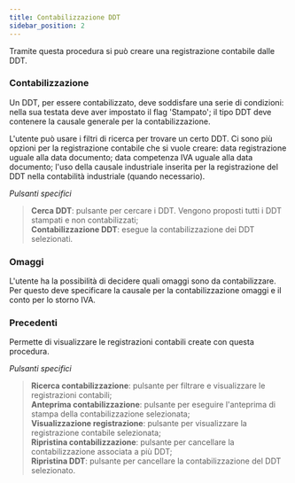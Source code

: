 ```yaml
---
title: Contabilizzazione DDT
sidebar_position: 2
---
```


Tramite questa procedura si può creare una registrazione contabile dalle DDT.

### Contabilizzazione

Un DDT, per essere contabilizzato, deve soddisfare una serie di condizioni: nella sua testata deve aver impostato il flag 'Stampato'; il tipo DDT deve contenere la causale generale per la contabilizzazione.

L'utente può usare i filtri di ricerca per trovare un certo DDT. Ci sono più opzioni per la registrazione contabile che si vuole creare: data registrazione uguale alla data documento; data competenza IVA uguale alla data documento; l'uso della causale industriale inserita per la registrazione del DDT nella contabilità industriale (quando necessario). 

*Pulsanti specifici*  
> **Cerca DDT**: pulsante per cercare i DDT. Vengono proposti tutti i DDT stampati e non contabilizzati;  
> **Contabilizzazione DDT**: esegue la contabilizzazione dei DDT selezionati.  


### Omaggi

L'utente ha la possibilità di decidere quali omaggi sono da contabilizzare. Per questo deve specificare la causale per la contabilizzazione omaggi e il conto per lo storno IVA.

### Precedenti

Permette di visualizzare le registrazioni contabili create con questa procedura.  

*Pulsanti specifici*  
> **Ricerca contabilizzazione**: pulsante per filtrare e visualizzare le registrazioni contabili;  
> **Anteprima contabilizzazione**: pulsante per eseguire l'anteprima di stampa della contabilizzazione selezionata;  
> **Visualizzazione registrazione**: pulsante per visualizzare la registrazione contabile selezionata;  
> **Ripristina contabilizzazione**: pulsante per cancellare la contabilizzazione associata a più DDT;  
> **Ripristina DDT**: pulsante per cancellare la contabilizzazione del DDT selezionato. 
